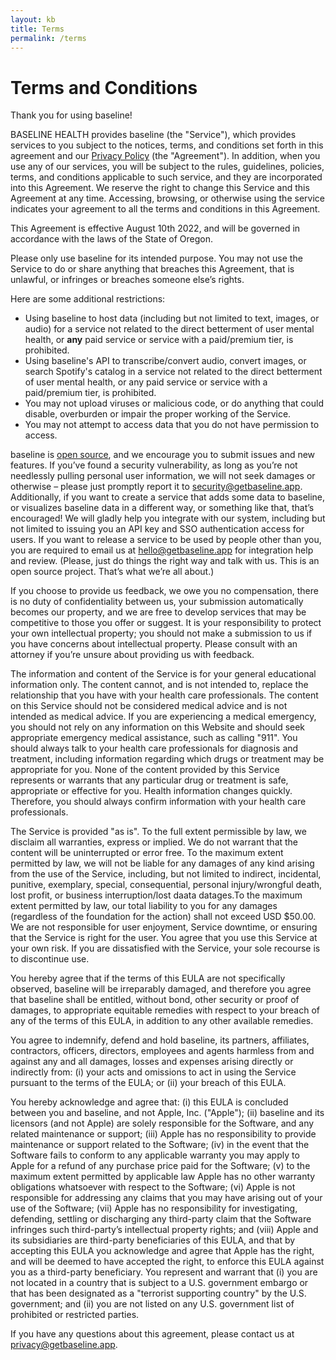 ```yaml
---
layout: kb
title: Terms
permalink: /terms
---
```


# Terms and Conditions
Thank you for using baseline!

BASELINE HEALTH provides baseline (the "Service"), which provides services to you subject to the notices, terms, and conditions set forth in this agreement and our [Privacy Policy](/privacy) (the "Agreement"). In addition, when you use any of our services, you will be subject to the rules, guidelines, policies, terms, and conditions applicable to such service, and they are incorporated into this Agreement. We reserve the right to change this Service and this Agreement at any time. Accessing, browsing, or otherwise using the service indicates your agreement to all the terms and conditions in this Agreement.

This Agreement is effective August 10th 2022, and will be governed in accordance with the laws of the State of Oregon.

Please only use baseline for its intended purpose. You may not use the Service to do or share anything that breaches this Agreement, that is unlawful, or infringes or breaches someone else’s rights.

Here are some additional restrictions:
- Using baseline to host data (including but not limited to text, images, or audio) for a service not related to the direct betterment of user mental health, or **any** paid service or service with a paid/premium tier, is prohibited.
- Using baseline's API to transcribe/convert audio, convert images, or search Spotify's catalog in a service not related to the direct betterment of user mental health, or any paid service or service with a paid/premium tier, is prohibited.
- You may not upload viruses or malicious code, or do anything that could disable, overburden or impair the proper working of the Service.
- You may not attempt to access data that you do not have permission to access.

baseline is [open source](https://github.com/nkalupahana/baseline), and we encourage you to submit issues and new features. If you’ve found a security vulnerability, as long as you’re not needlessly pulling personal user information, we will not seek damages or otherwise – please just promptly report it to [security@getbaseline.app](mailto:security@getbaseline.app). Additionally, if you want to create a service that adds some data to baseline, or visualizes baseline data in a different way, or something like that, that’s encouraged! We will gladly help you integrate with our system, including but not limited to issuing you an API key and SSO authentication access for users. If you want to release a service to be used by people other than you, you are required to email us at [hello@getbaseline.app](mailto:hello@getbaseline.app) for integration help and review. (Please, just do things the right way and talk with us. This is an open source project. That’s what we’re all about.)

If you choose to provide us feedback, we owe you no compensation, there is no duty of confidentiality between us, your submission automatically becomes our property, and we are free to develop services that may be competitive to those you offer or suggest. It is your responsibility to protect your own intellectual property; you should not make a submission to us if you have concerns about intellectual property. Please consult with an attorney if you’re unsure about providing us with feedback.

The information and content of the Service is for your general educational information only. The content cannot, and is not intended to, replace the relationship that you have with your health care professionals. The content on this Service should not be considered medical advice and is not intended as medical advice. If you are experiencing a medical emergency, you should not rely on any information on this Website and should seek appropriate emergency medical assistance, such as calling "911". You should always talk to your health care professionals for diagnosis and treatment, including information regarding which drugs or treatment may be appropriate for you. None of the content provided by this Service represents or warrants that any particular drug or treatment is safe, appropriate or effective for you. Health information changes quickly. Therefore, you should always confirm information with your health care professionals.

The Service is provided "as is". To the full extent permissible by law, we disclaim all warranties, express or implied. We do not warrant that the content will be uninterrupted or error free. To the maximum extent permitted by law, we will not be liable for any damages of any kind arising from the use of the Service, including, but not limited to indirect, incidental, punitive, exemplary, special, consequential, personal injury/wrongful death, lost profit, or business interruption/lost daata datages.To the maximum extent permitted by law, our total liability to you for any damages (regardless of the foundation for the action) shall not exceed USD $50.00. We are not responsible for user enjoyment, Service downtime, or ensuring that the Service is right for the user. You agree that you use this Service at your own risk. If you are dissatisfied with the Service, your sole recourse is to discontinue use.

You hereby agree that if the terms of this EULA are not specifically observed, baseline will be irreparably damaged, and therefore you agree that baseline shall be entitled, without bond, other security or proof of damages, to appropriate equitable remedies with respect to your breach of any of the terms of this EULA, in addition to any other available remedies.

You agree to indemnify, defend and hold baseline, its partners, affiliates, contractors, officers, directors, employees and agents harmless from and against any and all damages, losses and expenses arising directly or indirectly from: (i) your acts and omissions to act in using the Service pursuant to the terms of the EULA; or (ii) your breach of this EULA.

You hereby acknowledge and agree that: (i) this EULA is concluded between you and baseline, and not Apple, Inc. ("Apple"); (ii) baseline and its licensors (and not Apple) are solely responsible for the Software, and any related maintenance or support; (iii) Apple has no responsibility to provide maintenance or support related to the Software; (iv) in the event that the Software fails to conform to any applicable warranty you may apply to Apple for a refund of any purchase price paid for the Software; (v) to the maximum extent permitted by applicable law Apple has no other warranty obligations whatsoever with respect to the Software; (vi) Apple is not responsible for addressing any claims that you may have arising out of your use of the Software; (vii) Apple has no responsibility for investigating, defending, settling or discharging any third-party claim that the Software infringes such third-party’s intellectual property rights; and (viii) Apple and its subsidiaries are third-party beneficiaries of this EULA, and that by accepting this EULA you acknowledge and agree that Apple has the right, and will be deemed to have accepted the right, to enforce this EULA against you as a third-party beneficiary. You represent and warrant that (i) you are not located in a country that is subject to a U.S. government embargo or that has been designated as a "terrorist supporting country" by the U.S. government; and (ii) you are not listed on any U.S. government list of prohibited or restricted parties.

If you have any questions about this agreement, please contact us at [privacy@getbaseline.app](mailto:privacy@getbaseline.app).